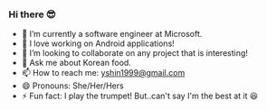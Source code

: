 ### Hi there 😎

- 🔭 I’m currently a software engineer at Microsoft.
- 🌱 I love working on Android applications!
- 👯 I’m looking to collaborate on any project that is interesting!
- 💬 Ask me about Korean food.
- 📫 How to reach me: yshin1999@gmail.com
- 😄 Pronouns: She/Her/Hers
- ⚡ Fun fact: I play the trumpet! But..can't say I'm the best at it 😆
